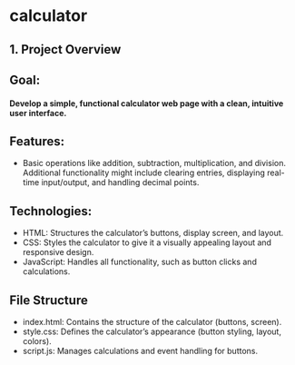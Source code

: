 ﻿# calculator
## 1. Project Overview
## Goal: 
#### Develop a simple, functional calculator web page with a clean, intuitive user interface.
## Features: 
- Basic operations like addition, subtraction, multiplication, and division. Additional functionality might include clearing entries, displaying real-time input/output, and handling decimal points.
## Technologies:
- HTML: Structures the calculator’s buttons, display screen, and layout.
- CSS: Styles the calculator to give it a visually appealing layout and responsive design.
- JavaScript: Handles all functionality, such as button clicks and calculations.
## File Structure
- index.html: Contains the structure of the calculator (buttons, screen).
- style.css: Defines the calculator’s appearance (button styling, layout, colors).
- script.js: Manages calculations and event handling for buttons.

